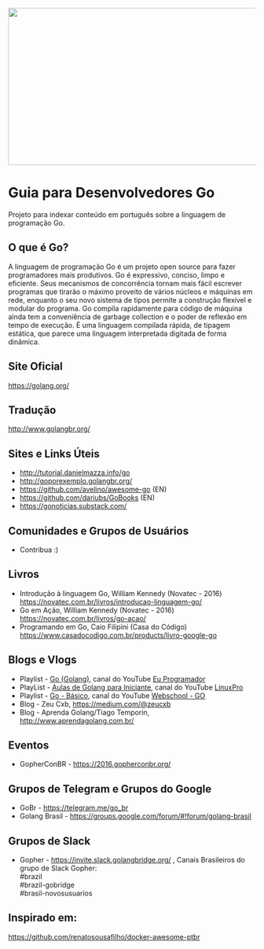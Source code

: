 <p align="center">
<img src="https://github.com/caiovictormc/go-awesome-ptbr/raw/master/gopher.jpg" height="320" width="590" >
</p>

# Guia para Desenvolvedores Go #
Projeto para indexar conteúdo em português sobre a linguagem de programação Go.

## O que é Go? ##
A linguagem de programação Go é um projeto open source para fazer programadores mais produtivos. Go é expressivo, conciso, limpo e eficiente. Seus mecanismos de concorrência tornam mais fácil escrever programas que tirarão o máximo proveito de vários núcleos e máquinas em rede, enquanto o seu novo sistema de tipos permite a construção flexível e modular do programa. Go compila rapidamente para código de máquina ainda tem a conveniência de garbage collection e o poder de reflexão em tempo de execução. É uma linguagem compilada rápida, de tipagem estática, que parece uma linguagem interpretada digitada de forma dinâmica.

## Site Oficial ##
https://golang.org/

## Tradução ##
http://www.golangbr.org/

## Sites e Links Úteis ##
* http://tutorial.danielmazza.info/go
* http://goporexemplo.golangbr.org/
* https://github.com/avelino/awesome-go (EN)
* https://github.com/dariubs/GoBooks (EN)
* https://gonoticias.substack.com/

## Comunidades e Grupos de Usuários ##
* Contribua :)

## Livros ##
* Introdução à linguagem Go, William Kennedy (Novatec - 2016)
https://novatec.com.br/livros/introducao-linguagem-go/
* Go em Ação, William Kennedy (Novatec - 2016)
https://novatec.com.br/livros/go-acao/
*  Programando em Go, Caio Filipini (Casa do Código)
https://www.casadocodigo.com.br/products/livro-google-go


## Blogs e Vlogs ##
* Playlist - [Go (Golang)](https://www.youtube.com/playlist?list=PLXFk6ROPeWoAvLMyJ_PPfu8oF0-N_NgEI), canal do YouTube [Eu Programador](https://www.youtube.com/channel/UC7c2c7E1L9xhCinShl8-iZA)
* PlayList - [Aulas de Golang para Iniciante](https://www.youtube.com/playlist?list=PLIXNPsQriECyssu-LWgXNYsusLpTWAwMT), canal do YouTube [LinuxPro](https://www.youtube.com/channel/UCI2P6hkkBUkYiWPQhFU-rqg)
* Playlist - [Go - Básico](https://www.youtube.com/playlist?list=PLKYb0LD_tS8Q60poV7iwrkLjUybURAuYq), canal do YouTube [Webschool - GO](https://www.youtube.com/channel/UCXJcJFMyw8aBnvV0SPZWAdg)
* Blog - Zeu Cxb, https://medium.com/@zeucxb
* Blog - Aprenda Golang/Tiago Temporin, http://www.aprendagolang.com.br/

## Eventos ##
* GopherConBR - https://2016.gopherconbr.org/

## Grupos de Telegram e Grupos do Google ##
* GoBr - https://telegram.me/go_br
* Golang Brasil - https://groups.google.com/forum/#!forum/golang-brasil

## Grupos de Slack ##
* Gopher - https://invite.slack.golangbridge.org/ , Canais Brasileiros do grupo de Slack Gopher:  
#brazil  
#brazil-gobridge  
#brasil-novosusuarios  

## Inspirado em: ##
https://github.com/renatosousafilho/docker-awesome-ptbr
